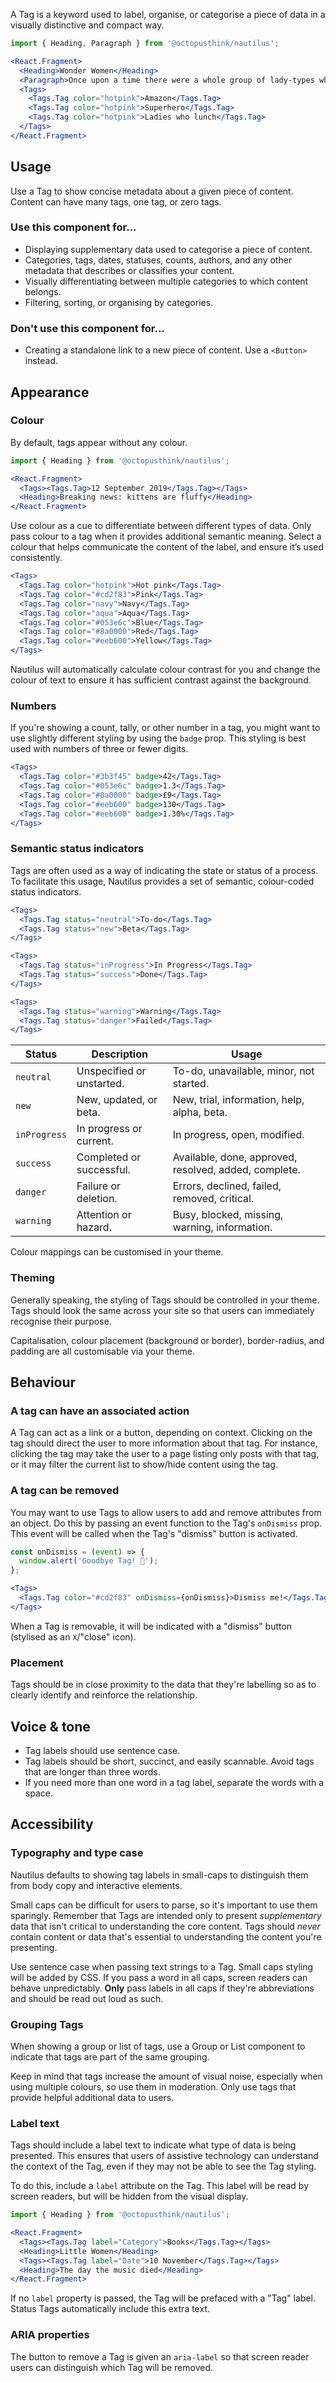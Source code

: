 A Tag is a keyword used to label, organise, or categorise a piece of data in a visually distinctive and compact way.

```jsx
import { Heading, Paragraph } from '@octopusthink/nautilus';

<React.Fragment>
  <Heading>Wonder Women</Heading>
  <Paragraph>Once upon a time there were a whole group of lady-types who lived in a beautiful paradise-land called ... well, I forget but it was really pretty and just chock full of badass ladies.</Paragraph>
  <Tags>
    <Tags.Tag color="hotpink">Amazon</Tags.Tag>
    <Tags.Tag color="hotpink">Superhero</Tags.Tag>
    <Tags.Tag color="hotpink">Ladies who lunch</Tags.Tag>
  </Tags>
</React.Fragment>
```

## Usage

Use a Tag to show concise metadata about a given piece of content. Content can have many tags, one tag, or zero tags.

### Use this component for...

- Displaying supplementary data used to categorise a piece of content.
- Categories, tags, dates, statuses, counts, authors, and any other metadata that describes or classifies your content.
- Visually differentiating between multiple categories to which content belongs.
- Filtering, sorting, or organising by categories.

### Don't use this component for...

- Creating a standalone link to a new piece of content. Use a `<Button>` instead.

## Appearance

### Colour

By default, tags appear without any colour.

```jsx
import { Heading } from '@octopusthink/nautilus';

<React.Fragment>
  <Tags><Tags.Tag>12 September 2019</Tags.Tag></Tags>
  <Heading>Breaking news: kittens are fluffy</Heading>
</React.Fragment>
```

Use colour as a cue to differentiate between different types of data. Only pass colour to a tag when it provides additional semantic meaning. Select a colour that helps communicate the content of the label, and ensure it’s used consistently.

```jsx
<Tags>
  <Tags.Tag color="hotpink">Hot pink</Tags.Tag>
  <Tags.Tag color="#cd2f83">Pink</Tags.Tag>
  <Tags.Tag color="navy">Navy</Tags.Tag>
  <Tags.Tag color="aqua">Aqua</Tags.Tag>
  <Tags.Tag color="#053e6c">Blue</Tags.Tag>
  <Tags.Tag color="#8a0000">Red</Tags.Tag>
  <Tags.Tag color="#eeb600">Yellow</Tags.Tag>
</Tags>
```

Nautilus will automatically calculate colour contrast for you and change the colour of text to ensure it has sufficient contrast against the background.

### Numbers

If you're showing a count, tally, or other number in a tag, you might want to use slightly different styling by using the `badge` prop. This styling is best used with numbers of three or fewer digits.

```jsx
<Tags>
  <Tags.Tag color="#3b3f45" badge>42</Tags.Tag>
  <Tags.Tag color="#053e6c" badge>1.3</Tags.Tag>
  <Tags.Tag color="#8a0000" badge>£9</Tags.Tag>
  <Tags.Tag color="#eeb600" badge>130</Tags.Tag>
  <Tags.Tag color="#eeb600" badge>1.30%</Tags.Tag>
</Tags>
```

### Semantic status indicators

Tags are often used as a way of indicating the state or status of a process. To facilitate this usage, Nautilus provides a set of semantic, colour-coded status indicators.

```jsx
<Tags>
  <Tags.Tag status="neutral">To-do</Tags.Tag>
  <Tags.Tag status="new">Beta</Tags.Tag>
</Tags>

<Tags>
  <Tags.Tag status="inProgress">In Progress</Tags.Tag>
  <Tags.Tag status="success">Done</Tags.Tag>
</Tags>

<Tags>
  <Tags.Tag status="warning">Warning</Tags.Tag>
  <Tags.Tag status="danger">Failed</Tags.Tag>
</Tags>
```

| Status       | Description               | Usage                                    |
|--------------|---------------------------|------------------------------------------|
| `neutral`    | Unspecified or unstarted. | To-do, unavailable, minor, not started.
| `new`        | New, updated, or beta.    | New, trial, information, help, alpha, beta.
| `inProgress` | In progress or current.   | In progress, open, modified.
| `success`    | Completed or successful.  | Available, done, approved, resolved, added, complete.
| `danger`     | Failure or deletion.      | Errors, declined, failed, removed, critical.
| `warning`    | Attention or hazard.      | Busy, blocked, missing, warning, information.

Colour mappings can be customised in your theme.

### Theming

Generally speaking, the styling of Tags should be controlled in your theme. Tags should look the same across your site so that users can immediately recognise their purpose.

Capitalisation, colour placement (background or border), border-radius, and padding are all customisable via your theme.

## Behaviour

### A tag can have an associated action

A Tag can act as a link or a button, depending on context. Clicking on the tag should direct the user to more information about that tag. For instance, clicking the tag may take the user to a page listing only posts with that tag, or it may filter the current list to show/hide content using the tag.

### A tag can be removed

You may want to use Tags to allow users to add and remove attributes from an object. Do this by passing an event function to the Tag's `onDismiss` prop. This event will be called when the Tag's "dismiss" button is activated.

```jsx
const onDismiss = (event) => {
  window.alert('Goodbye Tag! 👋');
};

<Tags>
  <Tags.Tag color="#cd2f83" onDismiss={onDismiss}>Dismiss me!</Tags.Tag>
</Tags>
```
When a Tag is removable, it will be indicated with a "dismiss" button (stylised as an `X`/"close" icon).

### Placement

Tags should be in close proximity to the data that they're labelling so as to clearly identify and reinforce the relationship.

## Voice & tone

- Tag labels should use sentence case.
- Tag labels should be short, succinct, and easily scannable. Avoid tags that are longer than three words.
- If you need more than one word in a tag label, separate the words with a space.

## Accessibility

### Typography and type case

Nautilus defaults to showing tag labels in small-caps to distinguish them from body copy and interactive elements.

Small caps can be difficult for users to parse, so it's important to use them sparingly. Remember that Tags are intended only to present *supplementary* data that isn't critical to understanding the core content. Tags should *never* contain content or data that's essential to understanding the content you're presenting.

Use sentence case when passing text strings to a Tag. Small caps styling will be added by CSS. If you pass a word in all caps, screen readers can behave unpredictably. **Only** pass labels in all caps if they're abbreviations and should be read out loud as such.

### Grouping Tags

When showing a group or list of tags, use a Group or List component to indicate that tags are part of the same grouping.

Keep in mind that tags increase the amount of visual noise, especially when using multiple colours, so use them in moderation. Only use tags that provide helpful additional data to users.

### Label text

Tags should include a label text to indicate what type of data is being presented. This ensures that users of assistive technology can understand the context of the Tag, even if they may not be able to see the Tag styling.

To do this, include a `label` attribute on the Tag. This label will be read by screen readers, but will be hidden from the visual display.

```jsx
import { Heading } from '@octopusthink/nautilus';

<React.Fragment>
  <Tags><Tags.Tag label="Category">Books</Tags.Tag></Tags>
  <Heading>Little Women</Heading>
  <Tags><Tags.Tag label="Date">10 November</Tags.Tag></Tags>
  <Heading>The day the music died</Heading>
</React.Fragment>
```

If no `label` property is passed, the Tag will be prefaced with a "Tag" label. Status Tags automatically include this extra text.

### ARIA properties

The button to remove a Tag is given an `aria-label` so that screen reader users can distinguish which Tag will be removed.

